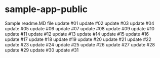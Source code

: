 # sample-app-public
Sample readme.MD file
update #01
update #02
update #03
update #04
update #05
update #06
update #07
update #08
update #09
update #10
update #11
update #12
update #13
update #14
update #15
update #16
update #17
update #18
update #19
update #20
update #21
update #22
update #23
update #24
update #25
update #26
update #27
update #28
update #29
update #30
update #31
